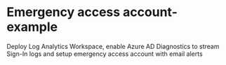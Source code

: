 # Emergency access account-example

Deploy Log Analytics Workspace, enable Azure AD Diagnostics to stream Sign-In logs and setup emergency access account with email alerts